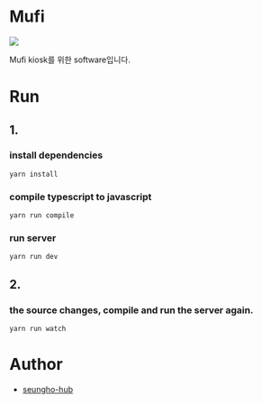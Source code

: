 # Mufi

![](https://elastic-ski-802.notion.site/image/https%3A%2F%2Fs3-us-west-2.amazonaws.com%2Fsecure.notion-static.com%2Fc2b5a3ff-6c92-4222-905e-cc0412cb20f7%2F%EB%AC%B4%ED%94%BC_%EB%A1%9C%EA%B3%A0.png?table=block&id=dc1d1d3b-27db-4dd2-8389-c0b272955973&spaceId=290827d9-99cd-42c4-8c2f-640909027e0e&width=250&userId=&cache=v2?size=20)

Mufi kiosk를 위한 software입니다.

# Run

## 1.

### install dependencies

    yarn install

### compile typescript to javascript

    yarn run compile

### run server

    yarn run dev

## 2.

### the source changes, compile and run the server again.

    yarn run watch

# Author

- [seungho-hub](https://github.com/seungho-hub)
